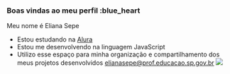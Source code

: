 ### Boas vindas ao meu perfil :blue_heart

Meu nome é Eliana Sepe

- Estou estudando na [Alura](https://www.alura.com.br)
- Estou me desenvolvendo na linguagem JavaScript
- Utilizo esse espaço para minha organização e compartilhamento dos meus projetos desenvolvidos
elianasepe@prof.educacao.sp.gov.br
![](https://tenor.com/pt-BR/view/todo-yo-ok-muy-bien-donald-duck-gif-25995675)




